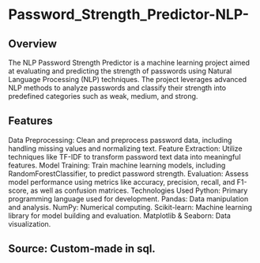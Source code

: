 # Password_Strength_Predictor-NLP-

## Overview
The NLP Password Strength Predictor is a machine learning project aimed at evaluating and predicting the strength of passwords using Natural Language Processing (NLP) techniques. The project leverages advanced NLP methods to analyze passwords and classify their strength into predefined categories such as weak, medium, and strong.

## Features

Data Preprocessing: Clean and preprocess password data, including handling missing values and normalizing text.
Feature Extraction: Utilize techniques like TF-IDF to transform password text data into meaningful features.
Model Training: Train machine learning models, including RandomForestClassifier, to predict password strength.
Evaluation: Assess model performance using metrics like accuracy, precision, recall, and F1-score, as well as confusion matrices.
Technologies Used
Python: Primary programming language used for development.
Pandas: Data manipulation and analysis.
NumPy: Numerical computing.
Scikit-learn: Machine learning library for model building and evaluation.
Matplotlib & Seaborn: Data visualization.

## Source: Custom-made in sql.
